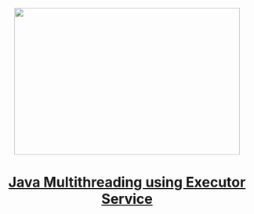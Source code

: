 
<p align="center">
  <img width="460" height="300" src="https://miro.medium.com/max/700/1*0Op_zgso10h9x9_QXNU1kQ.png">
</p>

<h1 align="center"><a href="https://medium.com/javarevisited/java-multithreading-using-executor-service-ebffd18b00b6">Java Multithreading using Executor Service
</a></h1>
